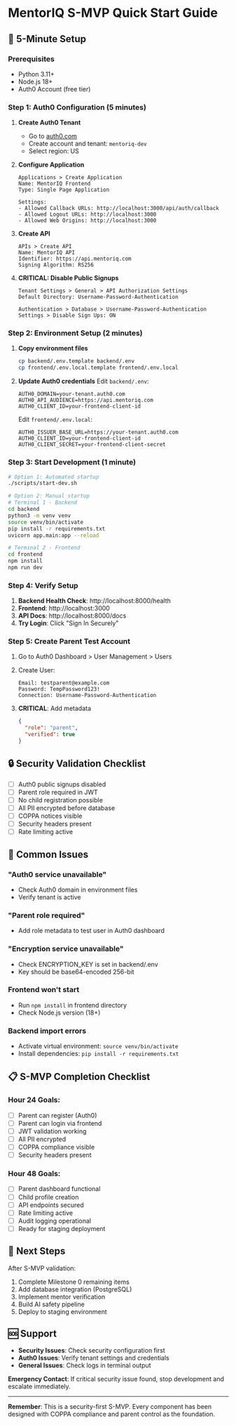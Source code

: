 # MentorIQ S-MVP Quick Start Guide

## 🚀 5-Minute Setup

### Prerequisites
- Python 3.11+
- Node.js 18+
- Auth0 Account (free tier)

### Step 1: Auth0 Configuration (5 minutes)

1. **Create Auth0 Tenant**
   - Go to [auth0.com](https://auth0.com)
   - Create account and tenant: `mentoriq-dev`
   - Select region: US

2. **Configure Application**
   ```
   Applications > Create Application
   Name: MentorIQ Frontend
   Type: Single Page Application
   
   Settings:
   - Allowed Callback URLs: http://localhost:3000/api/auth/callback
   - Allowed Logout URLs: http://localhost:3000
   - Allowed Web Origins: http://localhost:3000
   ```

3. **Create API**
   ```
   APIs > Create API
   Name: MentorIQ API
   Identifier: https://api.mentoriq.com
   Signing Algorithm: RS256
   ```

4. **CRITICAL: Disable Public Signups**
   ```
   Tenant Settings > General > API Authorization Settings
   Default Directory: Username-Password-Authentication
   
   Authentication > Database > Username-Password-Authentication
   Settings > Disable Sign Ups: ON
   ```

### Step 2: Environment Setup (2 minutes)

1. **Copy environment files**
   ```bash
   cp backend/.env.template backend/.env
   cp frontend/.env.local.template frontend/.env.local
   ```

2. **Update Auth0 credentials**
   Edit `backend/.env`:
   ```
   AUTH0_DOMAIN=your-tenant.auth0.com
   AUTH0_API_AUDIENCE=https://api.mentoriq.com
   AUTH0_CLIENT_ID=your-frontend-client-id
   ```
   
   Edit `frontend/.env.local`:
   ```
   AUTH0_ISSUER_BASE_URL=https://your-tenant.auth0.com
   AUTH0_CLIENT_ID=your-frontend-client-id
   AUTH0_CLIENT_SECRET=your-frontend-client-secret
   ```

### Step 3: Start Development (1 minute)

```bash
# Option 1: Automated startup
./scripts/start-dev.sh

# Option 2: Manual startup
# Terminal 1 - Backend
cd backend
python3 -m venv venv
source venv/bin/activate
pip install -r requirements.txt
uvicorn app.main:app --reload

# Terminal 2 - Frontend  
cd frontend
npm install
npm run dev
```

### Step 4: Verify Setup

1. **Backend Health Check**: http://localhost:8000/health
2. **Frontend**: http://localhost:3000
3. **API Docs**: http://localhost:8000/docs
4. **Try Login**: Click "Sign In Securely"

### Step 5: Create Parent Test Account

1. Go to Auth0 Dashboard > User Management > Users
2. Create User:
   ```
   Email: testparent@example.com
   Password: TempPassword123!
   Connection: Username-Password-Authentication
   ```

3. **CRITICAL**: Add metadata
   ```json
   {
     "role": "parent",
     "verified": true
   }
   ```

## 🔒 Security Validation Checklist

- [ ] Auth0 public signups disabled
- [ ] Parent role required in JWT
- [ ] No child registration possible
- [ ] All PII encrypted before database
- [ ] COPPA notices visible
- [ ] Security headers present
- [ ] Rate limiting active

## 🚨 Common Issues

### "Auth0 service unavailable"
- Check Auth0 domain in environment files
- Verify tenant is active

### "Parent role required"  
- Add role metadata to test user in Auth0 dashboard

### "Encryption service unavailable"
- Check ENCRYPTION_KEY is set in backend/.env
- Key should be base64-encoded 256-bit

### Frontend won't start
- Run `npm install` in frontend directory
- Check Node.js version (18+)

### Backend import errors
- Activate virtual environment: `source venv/bin/activate`
- Install dependencies: `pip install -r requirements.txt`

## 📋 S-MVP Completion Checklist

### Hour 24 Goals:
- [ ] Parent can register (Auth0)
- [ ] Parent can login via frontend
- [ ] JWT validation working
- [ ] All PII encrypted
- [ ] COPPA compliance visible
- [ ] Security headers present

### Hour 48 Goals:
- [ ] Parent dashboard functional
- [ ] Child profile creation
- [ ] API endpoints secured
- [ ] Rate limiting active
- [ ] Audit logging operational
- [ ] Ready for staging deployment

## 🎯 Next Steps

After S-MVP validation:
1. Complete Milestone 0 remaining items
2. Add database integration (PostgreSQL)
3. Implement mentor verification
4. Build AI safety pipeline
5. Deploy to staging environment

## 🆘 Support

- **Security Issues**: Check security configuration first
- **Auth0 Issues**: Verify tenant settings and credentials  
- **General Issues**: Check logs in terminal output

**Emergency Contact**: If critical security issue found, stop development and escalate immediately.

---

**Remember**: This is a security-first S-MVP. Every component has been designed with COPPA compliance and parent control as the foundation.